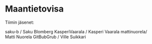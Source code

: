 # Maantietovisa

Tiimin jäsenet:

saku-b / Saku Blomberg
KasperiVaarala / Kasperi Vaarala
mattinuorela/ Matti Nuorela
GitBubGrub / Ville Suikkari
